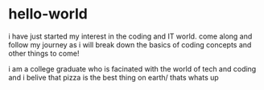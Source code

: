 # hello-world
i have just started my interest in the coding and IT world. come along and follow my journey as i will break down the basics of coding concepts and other things to come!

i am a college graduate who is facinated with the world of tech and coding and i belive that pizza is the best thing on earth/
thats whats up
